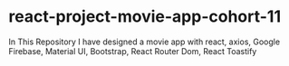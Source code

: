 # react-project-movie-app-cohort-11
In This Repository I have designed a movie app with react, axios, Google Firebase, Material UI, Bootstrap, React Router Dom, React Toastify
